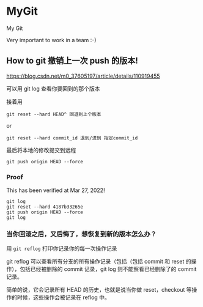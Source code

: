 # MyGit

My Git

Very important to work in a team :-)

## How to git 撤销上一次 push 的版本!

https://blog.csdn.net/m0_37605197/article/details/110919455

可以用 git log 查看你要回到的那个版本

接着用

```
git reset --hard HEAD^ 回退到上个版本
```

or

```
git reset --hard commit_id 退到/进到 指定commit_id
```

最后将本地的修改提交到远程

```
git push origin HEAD --force
```

### Proof

This has been verified at Mar 27, 2022!

```
git log
git reset --hard 4187b33265e
git push origin HEAD --force
git log
```

### 当你回滚之后，又后悔了，想恢复到新的版本怎么办？

用 `git reflog` 打印你记录你的每一次操作记录

git reflog 可以查看所有分支的所有操作记录（包括（包括 commit 和 reset 的操作），包括已经被删除的 commit 记录，git log 则不能察看已经删除了的 commit 记录。

简单的说，它会记录所有 HEAD 的历史，也就是说当你做 reset，checkout 等操作的时候，这些操作会被记录在 reflog 中。
